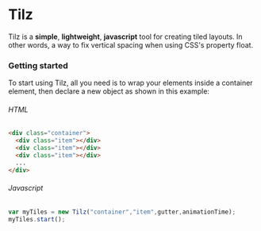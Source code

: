# Tilz
Tilz is a **simple**, **lightweight**, **javascript** tool for creating tiled layouts. In other words, a way to fix vertical spacing when using CSS's property float.
### Getting started
To start using Tilz, all you need is to wrap your elements inside a container element, then declare a new object as shown in this example:
###### HTML
```html
<div class="container">
  <div class="item"></div>
  <div class="item"></div>
  <div class="item"></div>
  ...
</div>
```
###### Javascript
```javascript
var myTiles = new Tilz("container","item",gutter,animationTime);
myTiles.start();
```
